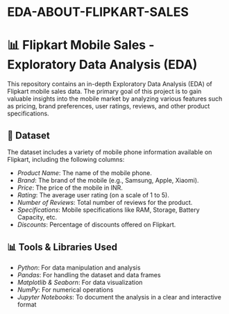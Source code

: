 # EDA-ABOUT-FLIPKART-SALES

# 📊 Flipkart Mobile Sales - Exploratory Data Analysis (EDA)

This repository contains an in-depth Exploratory Data Analysis (EDA) of Flipkart mobile sales data. The primary goal of this project is to gain valuable insights into the mobile market by analyzing various features such as pricing, brand preferences, user ratings, reviews, and other product specifications.

## 📁 Dataset
The dataset includes a variety of mobile phone information available on Flipkart, including the following columns:
- *Product Name*: The name of the mobile phone.
- *Brand*: The brand of the mobile (e.g., Samsung, Apple, Xiaomi).
- *Price*: The price of the mobile in INR.
- *Rating*: The average user rating (on a scale of 1 to 5).
- *Number of Reviews*: Total number of reviews for the product.
- *Specifications*: Mobile specifications like RAM, Storage, Battery Capacity, etc.
- *Discounts*: Percentage of discounts offered on Flipkart.

## 📊 Tools & Libraries Used
- *Python*: For data manipulation and analysis
- *Pandas*: For handling the dataset and data frames
- *Matplotlib & Seaborn*: For data visualization
- *NumPy*: For numerical operations
- *Jupyter Notebooks*: To document the analysis in a clear and interactive format
